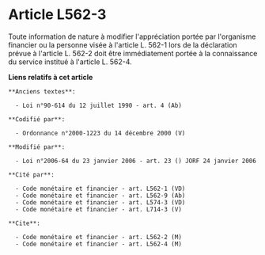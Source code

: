 # Article L562-3

Toute information de nature à modifier l'appréciation portée par l'organisme financier ou la personne visée à l'article L.
562-1 lors de la déclaration prévue à l'article L. 562-2 doit être immédiatement portée à la connaissance du service institué
à l'article L. 562-4.

**Liens relatifs à cet article**

	**Anciens textes**:

	  - Loi n°90-614 du 12 juillet 1990 - art. 4 (Ab)

	**Codifié par**:

	  - Ordonnance n°2000-1223 du 14 décembre 2000 (V)

	**Modifié par**:

	  - Loi n°2006-64 du 23 janvier 2006 - art. 23 () JORF 24 janvier 2006

	**Cité par**:

	  - Code monétaire et financier - art. L562-1 (VD)
	  - Code monétaire et financier - art. L562-9 (Ab)
	  - Code monétaire et financier - art. L574-3 (VD)
	  - Code monétaire et financier - art. L714-3 (V)

	**Cite**:

	  - Code monétaire et financier - art. L562-2 (M)
	  - Code monétaire et financier - art. L562-4 (M)
